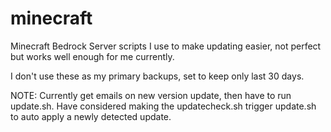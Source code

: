 # minecraft
Minecraft Bedrock Server scripts I use to make updating easier, not perfect but works well enough for me currently.

I don't use these as my primary backups, set to keep only last 30 days.


NOTE: Currently get emails on new version update, then have to run update.sh. Have considered making the updatecheck.sh trigger update.sh to auto apply a newly detected update.
